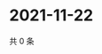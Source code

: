 # 2021-11-22

共 0 条

<!-- BEGIN WEIBO -->
<!-- 最后更新时间 Mon Nov 22 2021 19:11:57 GMT+0800 (China Standard Time) -->

<!-- END WEIBO -->
